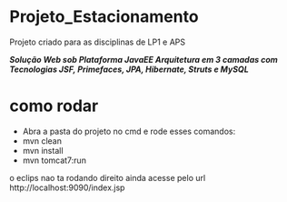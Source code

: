 # Projeto_Estacionamento
Projeto criado para as disciplinas de LP1 e APS

*****Solução Web sob Plataforma JavaEE                                                                                                         			Arquitetura em 3 camadas com Tecnologias JSF, Primefaces, JPA, Hibernate, Struts e MySQL*****
# como rodar

- Abra a pasta do projeto no cmd e rode esses comandos:
- mvn clean
- mvn install
- mvn tomcat7:run

o eclips nao ta rodando direito ainda
acesse pelo url http://localhost:9090/index.jsp

